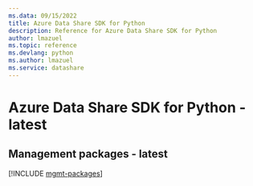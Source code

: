 ```yaml
---
ms.data: 09/15/2022
title: Azure Data Share SDK for Python
description: Reference for Azure Data Share SDK for Python
author: lmazuel
ms.topic: reference
ms.devlang: python
ms.author: lmazuel
ms.service: datashare
---
```

# Azure Data Share SDK for Python - latest

## Management packages - latest
[!INCLUDE [mgmt-packages](data-share-mgmt-index.md)]